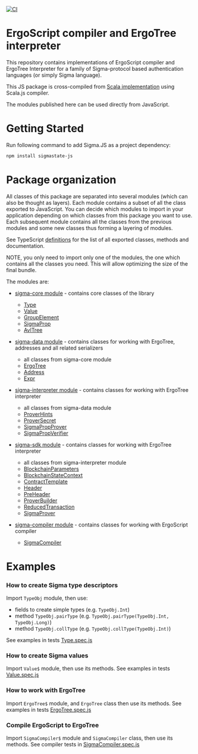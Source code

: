[![CI](https://github.com/ScorexFoundation/sigmastate-interpreter/actions/workflows/ci.yml/badge.svg)](https://github.com/ScorexFoundation/sigmastate-interpreter/actions/workflows/ci.yml)

# ErgoScript compiler and ErgoTree interpreter

This repository contains implementations of ErgoScript compiler and ErgoTree
Interpreter for a family of Sigma-protocol based authentication languages (or simply
Sigma language).

This JS package is cross-compiled from [Scala
implementation](https://github.com/ScorexFoundation/sigmastate-interpreter) using Scala.js
compiler.

The modules published here can be used directly from JavaScript.

# Getting Started

Run following command to add Sigma.JS as a project dependency:

```bash
npm install sigmastate-js
```

# Package organization

All classes of this package are separated into several modules (which can also be thought
as layers). Each module contains a subset of all the class exported to JavaScript. You can
decide which modules to import in your application depending on which classes from this
package you want to use. 
Each subsequent module contains all the classes from the previous modules and some new
classes thus forming a layering of modules.

See TypeScript [definitions](sigmastate-js.d.ts) for the list of all exported classes,
methods and documentation.

NOTE, you only need to import only one of the modules, the one which contains all the
classes you need. This will allow optimizing the size of the final bundle.

The modules are:
- [sigma-core module](https://github.com/ScorexFoundation/sigmastate-interpreter/tree/b26930c5e7aa58b6d76dda96ab56db59825f8638/core) - contains core classes of the library
  - [Type](https://github.com/ScorexFoundation/sigmastate-interpreter/blob/b26930c5e7aa58b6d76dda96ab56db59825f8638/core/js/src/main/scala/sigma/js/Type.scala)
  - [Value](https://github.com/ScorexFoundation/sigmastate-interpreter/blob/2d767ae75ab233deefeba25e42ca22ae22be8952/core/js/src/main/scala/sigma/js/Value.scala)
  - [GroupElement](https://github.com/ScorexFoundation/sigmastate-interpreter/blob/4fcd2a71f94d6a0e5a1922817dba02e5657558e1/core/js/src/main/scala/sigma/js/GroupElement.scala)
  - [SigmaProp](https://github.com/ScorexFoundation/sigmastate-interpreter/blob/4fcd2a71f94d6a0e5a1922817dba02e5657558e1/core/js/src/main/scala/sigma/js/SigmaProp.scala)
  - [AvlTree](https://github.com/ScorexFoundation/sigmastate-interpreter/blob/4fcd2a71f94d6a0e5a1922817dba02e5657558e1/core/js/src/main/scala/sigma/js/AvlTree.scala)
  
- [sigma-data module](https://github.com/ScorexFoundation/sigmastate-interpreter/tree/b26930c5e7aa58b6d76dda96ab56db59825f8638/data) - contains classes for working with ErgoTree, addresses and all related serializers 
  - all classes from sigma-core module
  - [ErgoTree](https://github.com/ScorexFoundation/sigmastate-interpreter/blob/b26930c5e7aa58b6d76dda96ab56db59825f8638/data/js/src/main/scala/sigma/ast/js/ErgoTree.scala)
  - [Address](https://github.com/ScorexFoundation/sigmastate-interpreter/blob/b745c5fd2257abc6d4317d9761394eb0ea0f3f4e/data/js/src/main/scala/org/ergoplatform/js/Address.scala)
  - [Expr]()
  
- [sigma-interpreter module]() - contains classes for working with ErgoTree interpreter
  - all classes from sigma-data module
  - [ProverHints]()
  - [ProverSecret]()
  - [SigmaPropProver]()
  - [SigmaPropVerifier]()

- [sigma-sdk module](https://github.com/ScorexFoundation/sigmastate-interpreter/tree/6d774a34118b6fac4e70b58c29343afb1b261460/sdk) - contains classes for working with ErgoTree interpreter
  - all classes from sigma-interpreter module
  - [BlockchainParameters](https://github.com/ScorexFoundation/sigmastate-interpreter/blob/ce203cca487c0a2476504f8a11e7a94ba8ef61b5/sdk/js/src/main/scala/org/ergoplatform/sdk/js/BlockchainParameters.scala)
  - [BlockchainStateContext](https://github.com/ScorexFoundation/sigmastate-interpreter/blob/ce203cca487c0a2476504f8a11e7a94ba8ef61b5/sdk/js/src/main/scala/org/ergoplatform/sdk/js/BlockchainStateContext.scala)
  - [ContractTemplate](https://github.com/ScorexFoundation/sigmastate-interpreter/blob/6d774a34118b6fac4e70b58c29343afb1b261460/sdk/js/src/main/scala/org/ergoplatform/sdk/js/ContractTemplate.scala)
  - [Header](https://github.com/ScorexFoundation/sigmastate-interpreter/blob/4fcd2a71f94d6a0e5a1922817dba02e5657558e1/sdk/js/src/main/scala/org/ergoplatform/sdk/js/Header.scala)
  - [PreHeader](https://github.com/ScorexFoundation/sigmastate-interpreter/blob/4fcd2a71f94d6a0e5a1922817dba02e5657558e1/sdk/js/src/main/scala/org/ergoplatform/sdk/js/PreHeader.scala)
  - [ProverBuilder](https://github.com/ScorexFoundation/sigmastate-interpreter/blob/2a77625cd65a39f29fa56aa0e3c9c46cbe038363/sdk/js/src/main/scala/org/ergoplatform/sdk/js/ProverBuilder.scala)
  - [ReducedTransaction](https://github.com/ScorexFoundation/sigmastate-interpreter/blob/fff394ff28ec5530a6535effedd927f2eb297fc0/sdk/js/src/main/scala/org/ergoplatform/sdk/js/ReducedTransaction.scala)
  - [SigmaProver](https://github.com/ScorexFoundation/sigmastate-interpreter/blob/9cdcbde6c77436f154e256c846e8f54aa00bff15/sdk/js/src/main/scala/org/ergoplatform/sdk/js/SigmaProver.scala)

- [sigma-compiler module]() - contains classes for working with ErgoScript compiler
  - [SigmaCompiler](https://github.com/ScorexFoundation/sigmastate-interpreter/blob/aae4118fed18f6587413d9a6330e449b05d8d5ad/sc/js/src/main/scala/sigmastate/lang/js/SigmaCompiler.scala)
  
# Examples

### How to create Sigma type descriptors

Import `TypeObj` module, then use:

- fields to create simple types (e.g. `TypeObj.Int`)
- method `TypeObj.pairType` (e.g. `TypeObj.pairType(TypeObj.Int, TypeObj.Long)`)
- method `TypeObj.collType` (e.g. `TypeObj.collType(TypeObj.Int)`)

See examples in tests [Type.spec.js](https://github.com/ScorexFoundation/sigmastate-interpreter/blob/933acd7a3753725c8b41994c2126a20279b6809b/sigma-js/tests/js/Type.spec.js)

### How to create Sigma values

Import `Value$` module, then use its methods.
See examples in tests [Value.spec.js](https://github.com/ScorexFoundation/sigmastate-interpreter/blob/933acd7a3753725c8b41994c2126a20279b6809b/sigma-js/tests/js/Value.spec.js)

### How to work with ErgoTree

Import `ErgoTree$` module, and `ErgoTree` class then use its methods.
See examples in tests [ErgoTree.spec.js](https://github.com/ScorexFoundation/sigmastate-interpreter/blob/79df4ca171a77233947d835042ce5c82ee520469/sigma-js/tests/js/ErgoTree.spec.js)

### Compile ErgoScript to ErgoTree

Import `SigmaCompiler$` module and `SigmaCompiler` class, then use its methods.
See compiler tests in [SigmaCompiler.spec.js](https://github.com/ScorexFoundation/sigmastate-interpreter/blob/933acd7a3753725c8b41994c2126a20279b6809b/sigma-js/tests/js/SigmaCompiler.spec.js)
